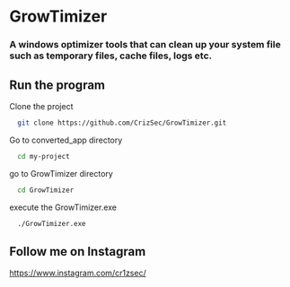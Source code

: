 
# GrowTimizer

### A windows optimizer tools that can clean up your system file such as temporary files, cache files, logs etc.


## Run the program

Clone the project

```bash
  git clone https://github.com/CrizSec/GrowTimizer.git
```

Go to converted_app directory

```bash
  cd my-project
```

go to GrowTimizer directory

```bash
  cd GrowTimizer
```

execute the GrowTimizer.exe

```bash
  ./GrowTimizer.exe
```


## Follow me on Instagram

https://www.instagram.com/cr1zsec/

